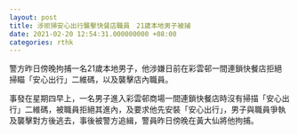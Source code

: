 ```yaml
---
layout: post
title: 涉拒掃安心出行襲擊快餐店職員　21歲本地男子被捕
date: 2021-02-20 12:54:31.000000000 +08:00
categories: rthk
---
```


警方昨日傍晚拘捕一名21歲本地男子，他涉嫌日前在彩雲邨一間連鎖快餐店拒絕掃瞄「安心出行」二維碼，以及襲擊店內職員。

事發在星期四早上，一名男子進入彩雲邨商場一間連鎖快餐店時沒有掃描「安心出行」二維碼，被職員拒絕其進內，及要求他先安裝「安心出行」，男子與職員爭執及襲擊對方後逃去，事後被警方追緝，警員昨日傍晚在黃大仙將他拘捕。
